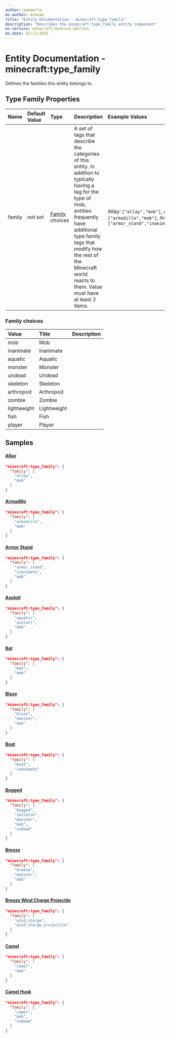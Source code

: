 ```yaml
---
author: mammerla
ms.author: mikeam
title: "Entity Documentation - minecraft:type_family"
description: "Describes the minecraft:type_family entity component"
ms.service: minecraft-bedrock-edition
ms.date: 02/11/2025 
---
```


# Entity Documentation - minecraft:type_family

Defines the families this entity belongs to.


## Type Family Properties

|Name       |Default Value |Type |Description |Example Values |
|:----------|:-------------|:----|:-----------|:------------- |
| family | *not set* | [Family](#family-choices) choices | A set of tags that describe the categories of this entity. In addition to typically having a tag for the type of mob, entities frequently have additional type family tags that modify how the rest of the Minecraft world reacts to them. Value must have at least 2 items. | Allay: `["allay","mob"]`, Armadillo: `["armadillo","mob"]`, Armor Stand: `["armor_stand","inanimate","mob"]` | 

### Family choices

|Value       |Title |Description |
|:-----------|:-----|:-----------|
| mob | Mob | |
| inanimate | Inanimate | |
| aquatic | Aquatic | |
| monster | Monster | |
| undead | Undead | |
| skeleton | Skeleton | |
| arthropod | Arthropod | |
| zombie | Zombie | |
| lightweight | Lightweight | |
| fish | Fish | |
| player | Player | |

## Samples

#### [Allay](https://github.com/Mojang/bedrock-samples/tree/preview/behavior_pack/entities/allay.json)


```json
"minecraft:type_family": {
  "family": [
    "allay",
    "mob"
  ]
}
```

#### [Armadillo](https://github.com/Mojang/bedrock-samples/tree/preview/behavior_pack/entities/armadillo.json)


```json
"minecraft:type_family": {
  "family": [
    "armadillo",
    "mob"
  ]
}
```

#### [Armor Stand](https://github.com/Mojang/bedrock-samples/tree/preview/behavior_pack/entities/armor_stand.json)


```json
"minecraft:type_family": {
  "family": [
    "armor_stand",
    "inanimate",
    "mob"
  ]
}
```

#### [Axolotl](https://github.com/Mojang/bedrock-samples/tree/preview/behavior_pack/entities/axolotl.json)


```json
"minecraft:type_family": {
  "family": [
    "aquatic",
    "axolotl",
    "mob"
  ]
}
```

#### [Bat](https://github.com/Mojang/bedrock-samples/tree/preview/behavior_pack/entities/bat.json)


```json
"minecraft:type_family": {
  "family": [
    "bat",
    "mob"
  ]
}
```

#### [Blaze](https://github.com/Mojang/bedrock-samples/tree/preview/behavior_pack/entities/blaze.json)


```json
"minecraft:type_family": {
  "family": [
    "blaze",
    "monster",
    "mob"
  ]
}
```

#### [Boat](https://github.com/Mojang/bedrock-samples/tree/preview/behavior_pack/entities/boat.json)


```json
"minecraft:type_family": {
  "family": [
    "boat",
    "inanimate"
  ]
}
```

#### [Bogged](https://github.com/Mojang/bedrock-samples/tree/preview/behavior_pack/entities/bogged.json)


```json
"minecraft:type_family": {
  "family": [
    "bogged",
    "skeleton",
    "monster",
    "mob",
    "undead"
  ]
}
```

#### [Breeze](https://github.com/Mojang/bedrock-samples/tree/preview/behavior_pack/entities/breeze.json)


```json
"minecraft:type_family": {
  "family": [
    "breeze",
    "monster",
    "mob"
  ]
}
```

#### [Breeze Wind Charge Projectile](https://github.com/Mojang/bedrock-samples/tree/preview/behavior_pack/entities/breeze_wind_charge_projectile.json)


```json
"minecraft:type_family": {
  "family": [
    "wind_charge",
    "wind_charge_projectile"
  ]
}
```

#### [Camel](https://github.com/Mojang/bedrock-samples/tree/preview/behavior_pack/entities/camel.json)


```json
"minecraft:type_family": {
  "family": [
    "camel",
    "mob"
  ]
}
```

#### [Camel Husk](https://github.com/Mojang/bedrock-samples/tree/preview/behavior_pack/entities/camel_husk.json)


```json
"minecraft:type_family": {
  "family": [
    "camel",
    "mob",
    "undead"
  ]
}
```
